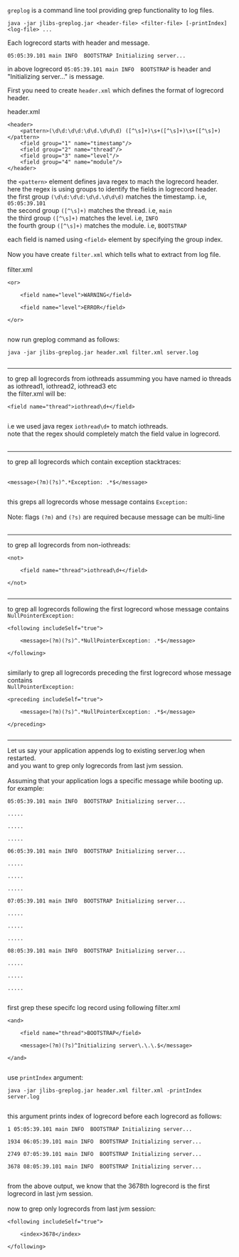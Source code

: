 `greplog` is a command line tool providing grep functionality to log files.

```
java -jar jlibs-greplog.jar <header-file> <filter-file> [-printIndex] <log-file> ...
```

Each logrecord starts with header and message.
```
05:05:39.101 main INFO  BOOTSTRAP Initializing server...
```

in above logrecord `05:05:39.101 main INFO  BOOTSTRAP` is header and "Initializing server..." is message.

First you need to create `header.xml` which defines the format of logrecord header.

header.xml
```
<header>
    <pattern>(\d\d:\d\d:\d\d.\d\d\d) ([^\s]+)\s+([^\s]+)\s+([^\s]+)</pattern>
    <field group="1" name="timestamp"/>
    <field group="2" name="thread"/>
    <field group="3" name="level"/>
    <field group="4" name="module"/>
</header>
```

the `<pattern>` element defines java regex to mach the logrecord header.<br>
here the regex is using groups to identify the fields in logrecord header.<br>
the first group <code>(\d\d:\d\d:\d\d.\d\d\d)</code> matches the timestamp. i.e, <code>05:05:39.101</code><br>
the second group <code>([^\s]+)</code> matches the thread. i.e, <code>main</code><br>
the third group <code>([^\s]+)</code> matches the level. i.e, <code>INFO</code><br>
the fourth group <code>([^\s]+)</code> matches the module. i.e, <code>BOOTSTRAP</code><br>

each field is named using <code>&lt;field&gt;</code> element by specifying the group index.<br>
<br>
Now you have create <code>filter.xml</code> which tells what to extract from log file.<br>
<br>
filter.xml<br>
<pre><code>&lt;or&gt;<br>
    &lt;field name="level"&gt;WARNING&lt;/field&gt;<br>
    &lt;field name="level"&gt;ERROR&lt;/field&gt;<br>
&lt;/or&gt;<br>
</code></pre>
now run greplog command as follows:<br>
<pre><code>java -jar jlibs-greplog.jar header.xml filter.xml server.log<br>
</code></pre>

<hr />

to grep all logrecords from iothreads assumming you have named io threads as iothread1, iothread2, iothread3 etc<br>
the filter.xml will be:<br>
<pre><code>&lt;field name="thread"&gt;iothread\d+&lt;/field&gt;<br>
</code></pre>

i.e we used java regex <code>iothread\d+</code> to match iothreads.<br>
note that the regex should completely match the field value in logrecord.<br>
<br>
<hr />

to grep all logrecords which contain exception stacktraces:<br>
<br>
<pre><code>&lt;message&gt;(?m)(?s)^.*Exception: .*$&lt;/message&gt;<br>
</code></pre>

this greps all logrecords whose message contains <code>Exception: </code><br>
Note: flags <code>(?m)</code> and <code>(?s)</code> are required because message can be multi-line<br>
<br>
<hr />

to grep all logrecords from non-iothreads:<br>
<pre><code>&lt;not&gt;<br>
    &lt;field name="thread"&gt;iothread\d+&lt;/field&gt;<br>
&lt;/not&gt;<br>
</code></pre>

<hr />
to grep all logrecords following the first logrecord whose message contains<br>
<code>NullPointerException: </code>

<pre><code>&lt;following includeSelf="true"&gt;<br>
    &lt;message&gt;(?m)(?s)^.*NullPointerException: .*$&lt;/message&gt;<br>
&lt;/following&gt;<br>
</code></pre>

similarly to grep all logrecords preceding the first logrecord whose message contains<br>
<code>NullPointerException: </code>

<pre><code>&lt;preceding includeSelf="true"&gt;<br>
    &lt;message&gt;(?m)(?s)^.*NullPointerException: .*$&lt;/message&gt;<br>
&lt;/preceding&gt;<br>
</code></pre>

<hr />
Let us say your application appends log to existing server.log when restarted.<br>
and you want to grep only logrecords from last jvm session.<br>
<br>
Assuming that your application logs a specific message while booting up.<br>
for example:<br>
<pre><code>05:05:39.101 main INFO  BOOTSTRAP Initializing server...<br>
.....<br>
.....<br>
.....<br>
06:05:39.101 main INFO  BOOTSTRAP Initializing server...<br>
.....<br>
.....<br>
.....<br>
07:05:39.101 main INFO  BOOTSTRAP Initializing server...<br>
.....<br>
.....<br>
.....<br>
08:05:39.101 main INFO  BOOTSTRAP Initializing server...<br>
.....<br>
.....<br>
.....<br>
</code></pre>

first grep these specifc log record using following filter.xml<br>
<pre><code>&lt;and&gt;<br>
    &lt;field name="thread"&gt;BOOTSTRAP&lt;/field&gt;<br>
    &lt;message&gt;(?m)(?s)^Initializing server\.\.\.$&lt;/message&gt;    <br>
&lt;/and&gt;<br>
</code></pre>

use <code>printIndex</code> argument:<br>
<pre><code>java -jar jlibs-greplog.jar header.xml filter.xml -printIndex server.log<br>
</code></pre>

this argument prints index of logrecord before each logrecord as follows:<br>
<pre><code>1 05:05:39.101 main INFO  BOOTSTRAP Initializing server...<br>
1934 06:05:39.101 main INFO  BOOTSTRAP Initializing server...<br>
2749 07:05:39.101 main INFO  BOOTSTRAP Initializing server...<br>
3678 08:05:39.101 main INFO  BOOTSTRAP Initializing server...<br>
</code></pre>

from the above output, we know that the 3678th logrecord is the first<br>
logrecord in last jvm session.<br>
<br>
now to grep only logrecords from last jvm session:<br>
<pre><code>&lt;following includeSelf="true"&gt;<br>
    &lt;index&gt;3678&lt;/index&gt;<br>
&lt;/following&gt;<br>
</code></pre>